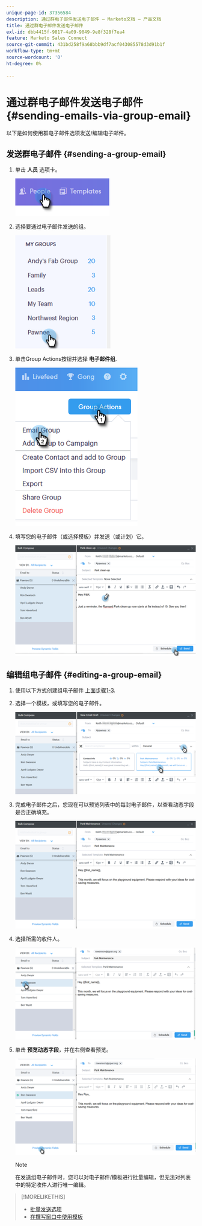 ```yaml
---
unique-page-id: 37356584
description: 通过群电子邮件发送电子邮件 — Marketo文档 — 产品文档
title: 通过群电子邮件发送电子邮件
exl-id: dbb4415f-9817-4a09-9049-9e8f328f7ea4
feature: Marketo Sales Connect
source-git-commit: 431bd258f9a68bbb9df7acf043085578d3d91b1f
workflow-type: tm+mt
source-wordcount: '0'
ht-degree: 0%

---
```


# 通过群电子邮件发送电子邮件 {#sending-emails-via-group-email}

以下是如何使用群电子邮件选项发送/编辑电子邮件。

## 发送群电子邮件 {#sending-a-group-email}

1. 单击 **人员** 选项卡。

   ![](assets/one-3.png)

1. 选择要通过电子邮件发送的组。

   ![](assets/two-3.png)

1. 单击Group Actions按钮并选择 **电子邮件组**.

   ![](assets/three-3.png)

1. 填写您的电子邮件（或选择模板）并发送（或计划）它。

   ![](assets/four-3.png)

## 编辑组电子邮件 {#editing-a-group-email}

1. 使用以下方式创建组电子邮件 [上面步骤1-3](#sending-a-group-email).

1. 选择一个模板，或填写您的电子邮件。

   ![](assets/edit-two.png)

1. 完成电子邮件之后，您现在可以预览列表中的每封电子邮件，以查看动态字段是否正确填充。

   ![](assets/edit-three.png)

1. 选择所需的收件人。

   ![](assets/edit-four.png)

1. 单击 **预览动态字段**，并在右侧查看预览。

   ![](assets/edit-five.png)

   >[!NOTE]
   >
   >在发送组电子邮件时，您可以对电子邮件/模板进行批量编辑，但无法对列表中的特定收件人进行唯一编辑。

>[!MORELIKETHIS]
>
>* [批量发送选项](/help/marketo/product-docs/marketo-sales-connect/email/using-the-compose-window/bulk-sending-options.md)
>* [在撰写窗口中使用模板](/help/marketo/product-docs/marketo-sales-connect/email/using-the-compose-window/using-a-template-in-the-compose-window.md)

